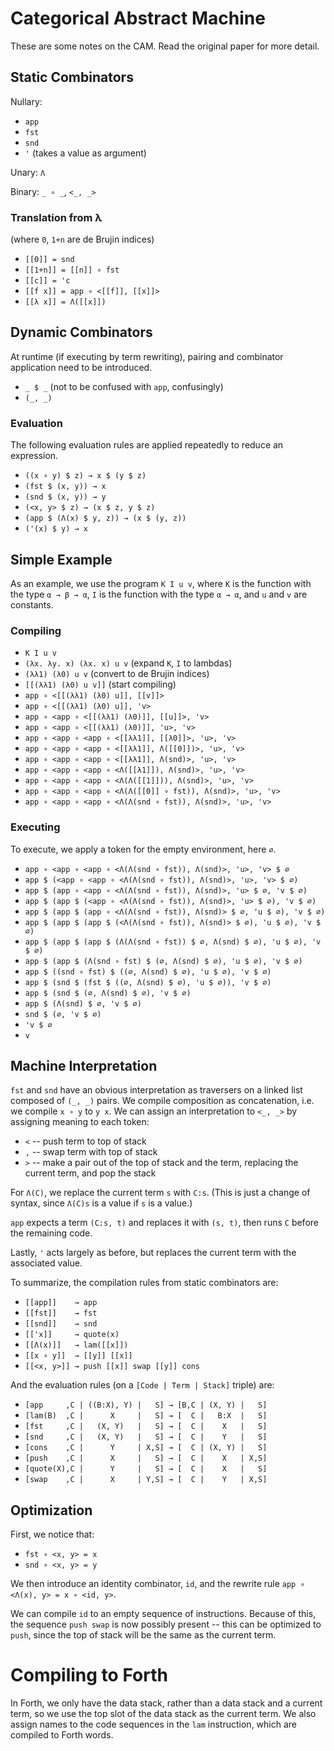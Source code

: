 Categorical Abstract Machine
============================

These are some notes on the CAM. Read the original paper for more detail.

Static Combinators
------------------

Nullary:

-	`app`
-	`fst`
-	`snd`
-	`'` (takes a value as argument)

Unary: `Λ`

Binary: `_ ∘ _`, `<_, _>`

### Translation from λ

(where `0`, `1+n` are de Brujin indices)

-	`[[0]] = snd`
-	`[[1+n]] = [[n]] ∘ fst`
-	`[[c]] = 'c`
-	`[[f x]] = app ∘ <[[f]], [[x]]>`
-	`[[λ x]] = Λ([[x]])`

Dynamic Combinators
-------------------

At runtime (if executing by term rewriting), pairing and combinator application need to be introduced.

-	`_ $ _` (not to be confused with `app`, confusingly)
-	`(_, _)`

### Evaluation

The following evaluation rules are applied repeatedly to reduce an expression.

-	`((x ∘ y) $ z) → x $ (y $ z)`
-	`(fst $ (x, y)) → x`
-	`(snd $ (x, y)) → y`
-	`(<x, y> $ z) → (x $ z, y $ z)`
-	`(app $ (Λ(x) $ y, z)) → (x $ (y, z))`
-	`('(x) $ y) → x`

Simple Example
--------------

As an example, we use the program `K I u v`, where `K` is the function with the type `α → β → α`, `I` is the function with the type `α → α`, and `u` and `v` are constants.

### Compiling

-	`K I u v`
-	`(λx. λy. x) (λx. x) u v` (expand `K`, `I` to lambdas)
-	`(λλ1) (λ0) u v` (convert to de Brujin indices)
-	`[[(λλ1) (λ0) u v]]` (start compiling)
-	`app ∘ <[[(λλ1) (λ0) u]], [[v]]>`
-	`app ∘ <[[(λλ1) (λ0) u]], 'v>`
-	`app ∘ <app ∘ <[[(λλ1) (λ0)]], [[u]]>, 'v>`
-	`app ∘ <app ∘ <[[(λλ1) (λ0)]], 'u>, 'v>`
-	`app ∘ <app ∘ <app ∘ <[[λλ1]], [[λ0]]>, 'u>, 'v>`
-	`app ∘ <app ∘ <app ∘ <[[λλ1]], Λ([[0]])>, 'u>, 'v>`
-	`app ∘ <app ∘ <app ∘ <[[λλ1]], Λ(snd)>, 'u>, 'v>`
-	`app ∘ <app ∘ <app ∘ <Λ([[λ1]]), Λ(snd)>, 'u>, 'v>`
-	`app ∘ <app ∘ <app ∘ <Λ(Λ([[1]])), Λ(snd)>, 'u>, 'v>`
-	`app ∘ <app ∘ <app ∘ <Λ(Λ([[0]] ∘ fst)), Λ(snd)>, 'u>, 'v>`
-	`app ∘ <app ∘ <app ∘ <Λ(Λ(snd ∘ fst)), Λ(snd)>, 'u>, 'v>`

### Executing

To execute, we apply a token for the empty environment, here `∅`.

-	`app ∘ <app ∘ <app ∘ <Λ(Λ(snd ∘ fst)), Λ(snd)>, 'u>, 'v> $ ∅`
-	`app $ (<app ∘ <app ∘ <Λ(Λ(snd ∘ fst)), Λ(snd)>, 'u>, 'v> $ ∅)`
-	`app $ (app ∘ <app ∘ <Λ(Λ(snd ∘ fst)), Λ(snd)>, 'u> $ ∅, 'v $ ∅)`
-	`app $ (app $ (<app ∘ <Λ(Λ(snd ∘ fst)), Λ(snd)>, 'u> $ ∅), 'v $ ∅)`
-	`app $ (app $ (app ∘ <Λ(Λ(snd ∘ fst)), Λ(snd)> $ ∅, 'u $ ∅), 'v $ ∅)`
-	`app $ (app $ (app $ (<Λ(Λ(snd ∘ fst)), Λ(snd)> $ ∅), 'u $ ∅), 'v $ ∅)`
-	`app $ (app $ (app $ (Λ(Λ(snd ∘ fst)) $ ∅, Λ(snd) $ ∅), 'u $ ∅), 'v $ ∅)`
-	`app $ (app $ (Λ(snd ∘ fst) $ (∅, Λ(snd) $ ∅), 'u $ ∅), 'v $ ∅)`
-	`app $ ((snd ∘ fst) $ ((∅, Λ(snd) $ ∅), 'u $ ∅), 'v $ ∅)`
-	`app $ (snd $ (fst $ ((∅, Λ(snd) $ ∅), 'u $ ∅)), 'v $ ∅)`
-	`app $ (snd $ (∅, Λ(snd) $ ∅), 'v $ ∅)`
-	`app $ (Λ(snd) $ ∅, 'v $ ∅)`
-	`snd $ (∅, 'v $ ∅)`
-	`'v $ ∅`
-	`v`

Machine Interpretation
----------------------

`fst` and `snd` have an obvious interpretation as traversers on a linked list composed of `(_, _)` pairs. We compile composition as concatenation, i.e. we compile `x ∘ y` to `y x`. We can assign an interpretation to `<_, _>` by assigning meaning to each token:

-	`<` -- push term to top of stack
-	`,` -- swap term with top of stack
-	`>` -- make a pair out of the top of stack and the term, replacing the current term, and pop the stack

For `Λ(C)`, we replace the current term `s` with `C:s`. (This is just a change of syntax, since `Λ(C)s` is a value if `s` is a value.)

`app` expects a term `(C:s, t)` and replaces it with `(s, t)`, then runs `C` before the remaining code.

Lastly, `'` acts largely as before, but replaces the current term with the associated value.

To summarize, the compilation rules from static combinators are:

-	`[[app]]    → app`
-	`[[fst]]    → fst`
-	`[[snd]]    → snd`
-	`[['x]]     → quote(x)`
-	`[[Λ(x)]]   → lam([[x]])`
-	`[[x ∘ y]]  → [[y]] [[x]]`
-	`[[<x, y>]] → push [[x]] swap [[y]] cons`

And the evaluation rules (on a `[Code | Term | Stack]` triple) are:

-	`[app     ,C | ((B:X), Y) |   S] → [B,C | (X, Y) |   S]`
-	`[lam(B)  ,C |      X     |   S] → [  C |   B:X  |   S]`
-	`[fst     ,C |   (X, Y)   |   S] → [  C |    X   |   S]`
-	`[snd     ,C |   (X, Y)   |   S] → [  C |    Y   |   S]`
-	`[cons    ,C |      Y     | X,S] → [  C | (X, Y) |   S]`
-	`[push    ,C |      X     |   S] → [  C |    X   | X,S]`
-	`[quote(X),C |      Y     |   S] → [  C |    X   |   S]`
-	`[swap    ,C |      X     | Y,S] → [  C |    Y   | X,S]`

Optimization
------------

First, we notice that:

-	`fst ∘ <x, y> = x`
-	`snd ∘ <x, y> = y`

We then introduce an identity combinator, `id`, and the rewrite rule `app ∘ <Λ(x), y> = x ∘ <id, y>`.

We can compile `id` to an empty sequence of instructions. Because of this, the sequence `push swap` is now possibly present -- this can be optimized to `push`, since the top of stack will be the same as the current term.

Compiling to Forth
==================

In Forth, we only have the data stack, rather than a data stack and a current term, so we use the top slot of the data stack as the current term. We also assign names to the code sequences in the `lam` instruction, which are compiled to Forth words.
